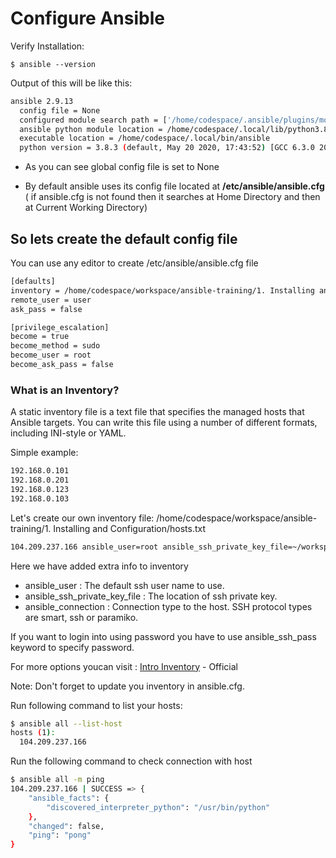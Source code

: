 
# Configure Ansible

Verify Installation:

`$ ansible --version`

Output of this will be like this:

  ```bash
  ansible 2.9.13
    config file = None
    configured module search path = ['/home/codespace/.ansible/plugins/modules', '/usr/share/ansible/plugins/modules']
    ansible python module location = /home/codespace/.local/lib/python3.8/site-packages/ansible
    executable location = /home/codespace/.local/bin/ansible
    python version = 3.8.3 (default, May 20 2020, 17:43:52) [GCC 6.3.0 20170516]
  ```

* As you can see global config file is set to None

* By default ansible uses its config file located at **/etc/ansible/ansible.cfg** ( if ansible.cfg is not found then it searches at Home Directory and then at Current Working Directory)

## So lets create the default config file

You can use any editor to create /etc/ansible/ansible.cfg file

```bash
[defaults]
inventory = /home/codespace/workspace/ansible-training/1. Installing and Configuration/hosts.txt
remote_user = user
ask_pass = false

[privilege_escalation]
become = true
become_method = sudo
become_user = root
become_ask_pass = false
```

### What is an **Inventory**?

A static inventory file is a text file that specifies the managed hosts that Ansible targets. You
can write this file using a number of different formats, including INI-style or YAML.

Simple example:

  ```bash
  192.168.0.101
  192.168.0.201
  192.168.0.123
  192.168.0.103
  ```

  Let's create our own inventory file:
  /home/codespace/workspace/ansible-training/1. Installing and Configuration/hosts.txt

  ```bash
  104.209.237.166 ansible_user=root ansible_ssh_private_key_file=~/workspace/private_key.txt ansible_connection=ssh
  ```

Here we have added extra info to inventory

* ansible_user : The default ssh user name to use.
* ansible_ssh_private_key_file : The location of ssh private key.
* ansible_connection : Connection type to the host. SSH protocol types are smart, ssh or paramiko.

If you want to login into using password you have to use ansible_ssh_pass keyword to specify password.

For more options youcan visit : [Intro Inventory](https://docs.ansible.com/ansible/2.7/user_guide/intro_inventory.html) - Official

Note: Don't forget to update you inventory in ansible.cfg.

Run following command to list your hosts:
  
```bash
$ ansible all --list-host
hosts (1):
  104.209.237.166
```

Run the following command to check connection with host

```bash
$ ansible all -m ping
104.209.237.166 | SUCCESS => {
    "ansible_facts": {
        "discovered_interpreter_python": "/usr/bin/python"
    },
    "changed": false,
    "ping": "pong"
}
```
